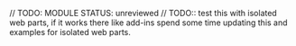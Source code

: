 // TODO: MODULE STATUS: unreviewed
// TODO:: test this with isolated web parts, if it works there like add-ins spend some time updating this and examples for isolated web parts.